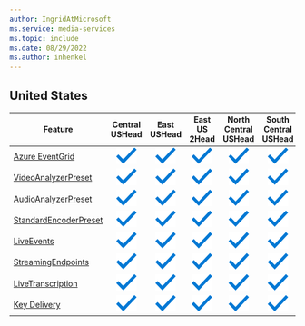 ```yaml
---
author: IngridAtMicrosoft
ms.service: media-services
ms.topic: include
ms.date: 08/29/2022
ms.author: inhenkel
---
```


<!--Feature availability in region-->

## United States

| Feature | Central USHead | East USHead | East US 2Head | North Central USHead | South Central USHead | West USHead | West US 2Head | West US 3Head | West Central USHead |
| ------- | :--------: | :-----: | :-------: | :--------------: | :--------------: | :-----: | :-------: | ------- | :-------------: |
| [Azure EventGrid](../monitoring/reacting-to-media-services-events.md) |  ![general](../media/azure-clouds-regions/ga.svg) | ![general](../media/azure-clouds-regions/ga.svg) | ![general](../media/azure-clouds-regions/ga.svg) | ![general](../media/azure-clouds-regions/ga.svg) | ![general](../media/azure-clouds-regions/ga.svg) | ![general](../media/azure-clouds-regions/ga.svg) | ![general](../media/azure-clouds-regions/ga.svg) | ![general](../media/azure-clouds-regions/ga.svg) | ![general](../media/azure-clouds-regions/ga.svg) |
| [VideoAnalyzerPreset](../analyze-video-audio-files-concept.md) | ![general](../media/azure-clouds-regions/ga.svg) | ![general](../media/azure-clouds-regions/ga.svg) | ![general](../media/azure-clouds-regions/ga.svg) | ![general](../media/azure-clouds-regions/ga.svg) | ![general](../media/azure-clouds-regions/ga.svg) | ![general](../media/azure-clouds-regions/ga.svg) | ![general](../media/azure-clouds-regions/ga.svg) | ![general](../media/azure-clouds-regions/ga.svg) | ![general](../media/azure-clouds-regions/ga.svg) |
| [AudioAnalyzerPreset](../analyze-video-audio-files-concept.md) | ![general](../media/azure-clouds-regions/ga.svg) | ![general](../media/azure-clouds-regions/ga.svg) | ![general](../media/azure-clouds-regions/ga.svg) | ![general](../media/azure-clouds-regions/ga.svg) | ![general](../media/azure-clouds-regions/ga.svg) | ![general](../media/azure-clouds-regions/ga.svg) | ![general](../media/azure-clouds-regions/ga.svg) | ![general](../media/azure-clouds-regions/ga.svg) | ![general](../media/azure-clouds-regions/ga.svg) |
| [StandardEncoderPreset](../encode-concept.md) | ![general](../media/azure-clouds-regions/ga.svg) | ![general](../media/azure-clouds-regions/ga.svg) | ![general](../media/azure-clouds-regions/ga.svg) | ![general](../media/azure-clouds-regions/ga.svg) | ![general](../media/azure-clouds-regions/ga.svg) | ![general](../media/azure-clouds-regions/ga.svg) | ![general](../media/azure-clouds-regions/ga.svg) | ![general](../media/azure-clouds-regions/ga.svg) | ![general](../media/azure-clouds-regions/ga.svg) |
| [LiveEvents](../stream-live-streaming-concept.md) | ![general](../media/azure-clouds-regions/ga.svg) | ![general](../media/azure-clouds-regions/ga.svg) | ![general](../media/azure-clouds-regions/ga.svg) | ![general](../media/azure-clouds-regions/ga.svg) | ![general](../media/azure-clouds-regions/ga.svg) | ![general](../media/azure-clouds-regions/ga.svg) | ![general](../media/azure-clouds-regions/ga.svg) | ![general](../media/azure-clouds-regions/ga.svg) | ![general](../media/azure-clouds-regions/ga.svg) |
| [StreamingEndpoints](../stream-streaming-endpoint-concept.md) | ![general](../media/azure-clouds-regions/ga.svg) | ![general](../media/azure-clouds-regions/ga.svg) | ![general](../media/azure-clouds-regions/ga.svg) | ![general](../media/azure-clouds-regions/ga.svg) | ![general](../media/azure-clouds-regions/ga.svg) | ![general](../media/azure-clouds-regions/ga.svg) | ![general](../media/azure-clouds-regions/ga.svg) | ![general](../media/azure-clouds-regions/ga.svg) | ![general](../media/azure-clouds-regions/ga.svg) |
| [LiveTranscription](../live-event-live-transcription-how-to.md) | ![general](../media/azure-clouds-regions/ga.svg) | ![general](../media/azure-clouds-regions/ga.svg) | ![general](../media/azure-clouds-regions/ga.svg) | ![general](../media/azure-clouds-regions/ga.svg) | ![general](../media/azure-clouds-regions/ga.svg) | ![general](../media/azure-clouds-regions/ga.svg) | ![general](../media/azure-clouds-regions/ga.svg) | ![general](../media/azure-clouds-regions/ga.svg) | ![general](../media/azure-clouds-regions/ga.svg) |
| [Key Delivery](../drm-content-protection-concept.md) | ![general](../media/azure-clouds-regions/ga.svg) | ![general](../media/azure-clouds-regions/ga.svg) | ![general](../media/azure-clouds-regions/ga.svg) | ![general](../media/azure-clouds-regions/ga.svg) | ![general](../media/azure-clouds-regions/ga.svg) | ![general](../media/azure-clouds-regions/ga.svg) | ![general](../media/azure-clouds-regions/ga.svg) | ![general](../media/azure-clouds-regions/ga.svg) | ![general](../media/azure-clouds-regions/ga.svg) |
